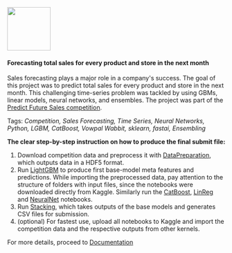 <img width=100 src="https://upload.wikimedia.org/wikipedia/commons/thumb/9/93/1C_Company_logo.svg/1200px-1C_Company_logo.svg.png"/>

#### Forecasting total sales for every product and store in the next month

Sales forecasting plays a major role in a company's success. The goal of this project was to predict total sales for every product and store in the next month. This challenging time-series problem was tackled by using GBMs, linear models, neural networks, and ensembles. The project was part of the [Predict Future Sales competition](https://www.kaggle.com/c/competitive-data-science-predict-future-sales).

Tags: *Competition, Sales Forecasting, Time Series, Neural Networks, Python, LGBM, CatBoost, Vowpal Wabbit, sklearn, fastai, Ensembling*

**The clear step-by-step instruction on how to produce the final submit file:**
1. Download competition data and preprocess it with [DataPreparation](https://nbviewer.jupyter.org/github/polakowo/mlprojects/blob/master/1c-sales-prediction/DataPreparation.ipynb), which outputs data in a HDF5 format.
2. Run [LightGBM](https://nbviewer.jupyter.org/github/polakowo/mlprojects/blob/master/1c-sales-prediction/LightGBM.ipynb) to produce first base-model meta features and predictions. While importing the preprocessed data, pay attention to the structure of folders with input files, since the notebooks were downloaded directly from Kaggle. Similarly run the [CatBoost](https://nbviewer.jupyter.org/github/polakowo/mlprojects/blob/master/1c-sales-prediction/CatBoost.ipynb), [LinReg](https://nbviewer.jupyter.org/github/polakowo/mlprojects/blob/master/1c-sales-prediction/LinReg.ipynb) and [NeuralNet](https://nbviewer.jupyter.org/github/polakowo/mlprojects/blob/master/1c-sales-prediction/NeuralNet.ipynb) notebooks.
4. Run [Stacking](https://nbviewer.jupyter.org/github/polakowo/mlprojects/blob/master/1c-sales-prediction/Stacking.ipynb), which takes outputs of the base models and generates CSV files for submission.
5. (optional) For fastest use, upload all notebooks to Kaggle and import the competition data and the respective outputs from other kernels.

For more details, proceed to [Documentation](https://github.com/polakowo/mlprojects/blob/master/1c-sales-prediction/Documentation.md)
